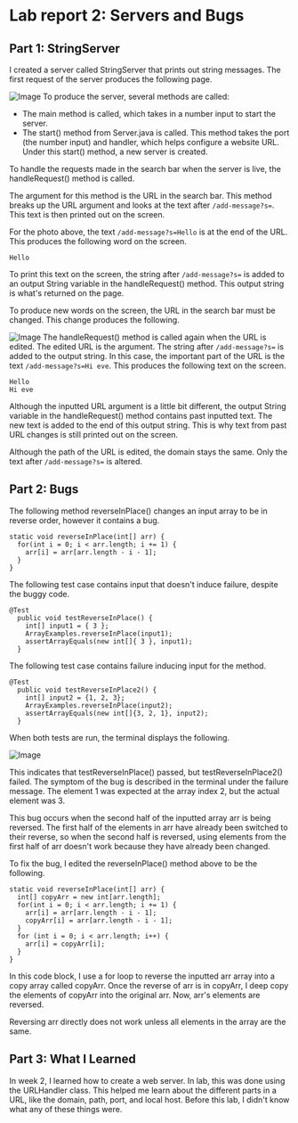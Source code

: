 # Lab report 2: Servers and Bugs
## Part 1: StringServer
I created a server called StringServer that prints out string messages. The first request of the server produces the following page.

![Image](https://user-images.githubusercontent.com/122569733/215231995-69a9c05c-8059-4c3c-ac9d-a43959f86e85.png)
To produce the server, several methods are called: 
- The main method is called, which takes in a number input to start the server.
- The start() method from Server.java is called. This method takes the port (the number input) and handler, which helps configure a website URL. Under this start() method, a new server is created.  

To handle the requests made in the search bar when the server is live, the handleRequest() method is called.

The argument for this method is the URL in the search bar. This method breaks up the URL argument and looks at the text after `/add-message?s=`. This text is then printed out on the screen.

For the photo above, the text `/add-message?s=Hello` is at the end of the URL. This produces the following word on the screen. 
```
Hello
``` 
To print this text on the screen, the string after `/add-message?s=` is added to an output String variable in the handleRequest() method. This output string is what's returned on the page. 

To produce new words on the screen, the URL in the search bar must be changed. This change produces the following. 

![Image](https://user-images.githubusercontent.com/122569733/215233406-fdbb2a32-e033-4e72-85dd-0055ec5a2c0d.png)
The handleRequest() method is called again when the URL is edited. The edited URL is the argument. The string after `/add-message?s=` is added to the output string. In this case, the important part of the URL is the text `/add-message?s=Hi eve`. This produces the following text on the screen.
```
Hello
Hi eve
```
Although the inputted URL argument is a little bit different, the output String variable in the handleRequest() method contains past inputted text. The new text is added to the end of this output string. This is why text from past URL changes is still printed out on the screen.

Although the path of the URL is edited, the domain stays the same. Only the text after `/add-message?s=` is altered.
## Part 2: Bugs 
The following method reverseInPlace() changes an input array to be in reverse order, however it contains a bug.
```
static void reverseInPlace(int[] arr) {
  for(int i = 0; i < arr.length; i += 1) {
    arr[i] = arr[arr.length - i - 1];
  }
}
```
The following test case contains input that doesn't induce failure, despite the buggy code.
```
@Test 
  public void testReverseInPlace() {
    int[] input1 = { 3 };
    ArrayExamples.reverseInPlace(input1);
    assertArrayEquals(new int[]{ 3 }, input1);
  }
```
The following test case contains failure inducing input for the method.
``` 
@Test
  public void testReverseInPlace2() {
    int[] input2 = {1, 2, 3};
    ArrayExamples.reverseInPlace(input2);
    assertArrayEquals(new int[]{3, 2, 1}, input2);
  }
```
When both tests are run, the terminal displays the following. 

![Image](https://user-images.githubusercontent.com/122569733/215306491-7e18b4ed-afb9-4661-8438-d5f97641fd14.png)

This indicates that testReverseInPlace() passed, but testReverseInPlace2() failed. The symptom of the bug is described in the terminal under the failure message. The element 1 was expected at the array index 2, but the actual element was 3.

This bug occurs when the second half of the inputted array arr is being reversed. The first half of the elements in arr have already been switched to their reverse, so when the second half is reversed, using elements from the first half of arr doesn't work because they have already been changed. 

To fix the bug, I edited the reverseInPlace() method above to be the following.
```
static void reverseInPlace(int[] arr) {
  int[] copyArr = new int[arr.length];
  for(int i = 0; i < arr.length; i += 1) {
    arr[i] = arr[arr.length - i - 1];
    copyArr[i] = arr[arr.length - i - 1];
  }
  for (int i = 0; i < arr.length; i++) {
    arr[i] = copyArr[i];
  }
}
```
In this code block, I use a for loop to reverse the inputted arr array into a copy array called copyArr. Once the reverse of arr is in copyArr, I deep copy the elements of copyArr into the original arr. Now, arr's elements are reversed.

Reversing arr directly does not work unless all elements in the array are the same. 
## Part 3: What I Learned
In week 2, I learned how to create a web server. In lab, this was done using the URLHandler class. This helped me learn about the different parts in a URL, like the domain, path, port, and local host. Before this lab, I didn't know what any of these things were. 
